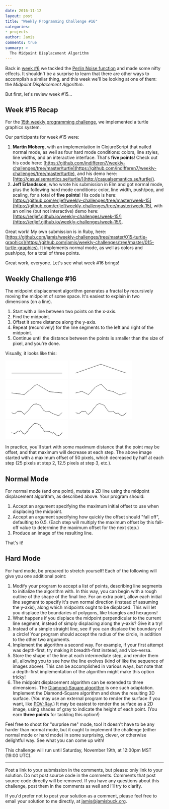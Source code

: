 ```yaml
---
date: 2016-11-12
layout: post
title: "Weekly Programming Challenge #16"
categories:
- projects
author: Jamis
comments: true
summary: >
  The Midpoint Displacement Algorithm
---
```


Back in [week #6](https://medium.com/@jamis/weekly-programming-challenge-6-83fa37e9e737) we tackled the [Perlin Noise function](https://en.wikipedia.org/wiki/Perlin_noise) and made some nifty effects. It shouldn't be a surprise to learn that there are other ways to accomplish a similar thing, and this week we'll be looking at one of them: the _Midpoint Displacement Algorithm_.

But first, let's review week #15...


## Week #15 Recap

For the [15th weekly programming challenge](http://weblog.jamisbuck.org/2016/11/05/weekly-programming-challenge-15.html), we implemented a turtle graphics system.

Our participants for week #15 were:

1. **Martin Moberg**, with an implementation in ClojureScript that nailed normal mode, as well as four hard mode conditions: colors, line styles, line widths, and an interactive interface. That's **five points**! Check out his code here: [https://github.com/indifferen7/weekly-challenges/tree/master/turtle](https://github.com/indifferen7/weekly-challenges/tree/master/turtle), and his demo here: [http://casualsemantics.se/turtle/](http://casualsemantics.se/turtle/).
2. **Jeff Erlandsson**, who wrote his submission in Elm and got normal mode, plus the following hard mode conditions: color, line width, push/pop, and scaling, for a total of **five points**! His code is here: [https://github.com/erljef/weekly-challenges/tree/master/week-15](https://github.com/erljef/weekly-challenges/tree/master/week-15), with an online (but not interactive) demo here: [https://erljef.github.io/weekly-challenges/week-15/](https://erljef.github.io/weekly-challenges/week-15/).

Great work! My own submission is in Ruby, here: [https://github.com/jamis/weekly-challenges/tree/master/015-turtle-graphics](https://github.com/jamis/weekly-challenges/tree/master/015-turtle-graphics). It implements normal mode, as well as colors and push/pop, for a total of three points.

Great work, everyone. Let's see what week #16 brings!


## Weekly Challenge #16

The midpoint displacement algorithm generates a fractal by recursively moving the midpoint of some space. It's easiest to explain in two dimensions (on a line).

1. Start with a line between two points on the x-axis.
2. Find the midpoint.
3. Offset it some distance along the y-axis.
4. Repeat (recursively) for the line segments to the left and right of the midpoint.
5. Continue until the distance between the points is smaller than the size of pixel, and you're done.

Visually, it looks like this:

<img src="/images/20161112-fractal-01.png" width="200" height="60" class="center" />

<img src="/images/20161112-fractal-02.png" width="200" height="60" class="center" />

<img src="/images/20161112-fractal-03.png" width="200" height="60" class="center" />

<img src="/images/20161112-fractal-04.png" width="200" height="60" class="center" />

<img src="/images/20161112-fractal-05.png" width="200" height="60" class="center" />

<img src="/images/20161112-fractal-06.png" width="200" height="60" class="center" />

<img src="/images/20161112-fractal-07.png" width="200" height="60" class="center" />

In practice, you'll start with some maximum distance that the point may be offset, and that maximum will decrease at each step. The above image started with a maximum offset of 50 pixels, which decreased by half at each step (25 pixels at step 2, 12.5 pixels at step 3, etc.).


## Normal Mode

For normal mode (and one point), mutate a 2D line using the midpoint displacement algorithm, as described above. Your program should:

1. Accept an argument specifying the maximum initial offset to use when displacing the midpoint.
2. Accept an argument specifying how quickly the offset should "fall off", defaulting to 0.5. (Each step will multiply the maximum offset by this fall-off value to determine the maximum offset for the next step.)
3. Produce an image of the resulting line.

That's it!


## Hard Mode

For hard mode, be prepared to stretch yourself! Each of the following will give you one additional point: 

1. Modify your program to accept a list of points, describing line segments to initialize the algorithm with. In this way, you can begin with a rough outline of the shape of the final line. For an extra point, allow each initial line segment to specify it's own normal direction (instead of assuming the y-axis), along which midpoints ought to be displaced. This will let you displace the boundaries of polygons, like triangles and hexagons!
2. What happens if you displace the midpoint perpendicular to the current line segment, instead of simply displacing along the y-axis? Give it a try!
3. Instead of a simple straight line, see if you can displace the boundary of a circle! Your program should accept the radius of the circle, in addition to the other two arguments.
4. Implement the algorithm a second way. For example, if your first attempt was depth-first, try making it breadth-first instead, and vice-versa.
5. Store the shape of the line at each intermediate step, and render them all, allowing you to see how the line evolves (kind of like the sequence of images above). This can be accomplished in various ways, but note that a depth-first implementation of the algorithm might make this option tricky!
6. The midpoint displacement algorithm can be extended to three dimensions. The [Diamond-Square algorithm](https://en.wikipedia.org/wiki/Diamond-square_algorithm) is one such adaptation. Implement the Diamond-Square algorithm and draw the resulting 3D surface. (You may use an external program to render the surface if you want, like [POV-Ray](http://povray.org/).) It may be easiest to render the surface as a 2D image, using shades of gray to indicate the height of each point. (You earn **three points** for tackling this option!)

Feel free to shoot for "surprise me" mode, too! It doesn't have to be any harder than normal mode, but it ought to implement the challenge (either normal mode or hard mode) in some surprising, clever, or otherwise delightful way. See what you can come up with!

This challenge will run until Saturday, November 19th, at 12:00pm MST (19:00 UTC).

* * *

Post a link to your submission in the comments, but please: only link to your solution. Do not post source code in the comments. Comments that post source code directly will be removed. If you have any questions about this challenge, post them in the comments as well and I’ll try to clarify.

If you'd prefer not to post your solution as a comment, please feel free to email your solution to me directly, at jamis@jamisbuck.org.

